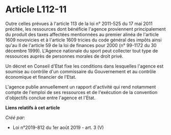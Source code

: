 # Article L112-11

Outre celles prévues à l'article 113 de la loi n° 2011-525 du 17 mai 2011 précitée, les ressources dont bénéficie l'agence
proviennent principalement du produit des taxes affectées mentionnées au premier alinéa de l'article 1609 novovicies et à
l'article 1609 tricies du code général des impôts ainsi qu'au II de l'article 59 de la loi de finances pour 2000 (n° 99-1172
du 30 décembre 1999). L'Agence nationale du sport peut collecter tout type de ressources auprès de personnes morales de droit
privé.

Un décret en Conseil d'Etat fixe les conditions dans lesquelles l'agence est soumise au contrôle d'un commissaire du
Gouvernement et au contrôle économique et financier de l'Etat.

L'agence publie annuellement un rapport d'activité qui rend notamment compte de l'emploi de ses ressources et de l'exécution
de la convention d'objectifs conclue entre l'agence et l'Etat.

**Liens relatifs à cet article**

_Créé par_:

  - Loi n°2019-812 du 1er août 2019 - art. 3 (V)
